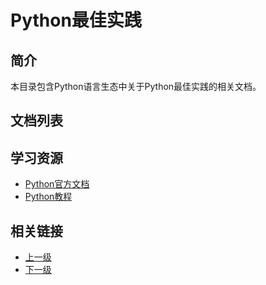 # Python最佳实践

## 简介
本目录包含Python语言生态中关于Python最佳实践的相关文档。

## 文档列表
<!-- 文档将自动添加到这里 -->

## 学习资源
- [Python官方文档](https://docs.python.org/)
- [Python教程](https://docs.python.org/3/tutorial/)

## 相关链接
- [上一级](../README.md)
- [下一级](../README.md)
